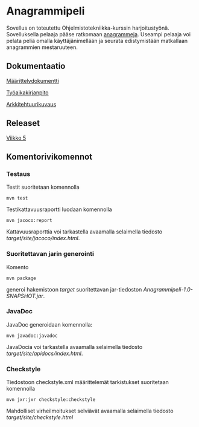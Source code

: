 # Anagrammipeli

Sovellus on toteutettu Ohjelmistotekniikka-kurssin harjoitustyönä. Sovelluksella pelaaja pääse ratkomaan [anagrammeja](https://fi.wikipedia.org/wiki/Anagrammi). Useampi pelaaja voi pelata peliä omalla käyttäjänimellään ja seurata edistymistään matkallaan anagrammien mestaruuteen.

## Dokumentaatio

[Määrittelydokumentti](https://github.com/sinikala/ot-harjoitustyo/blob/master/dokumentaatio/m%C3%A4%C3%A4rittelydokumentti.md)

[Työaikakirjanpito](https://github.com/sinikala/ot-harjoitustyo/blob/master/dokumentaatio/ty%C3%B6aikakirjanpito.md)

[Arkkitehtuurikuvaus](https://github.com/sinikala/ot-harjoitustyo/blob/master/dokumentaatio/arkkitehtuuri.md)

## Releaset
[Viikko 5](https://github.com/sinikala/ot-harjoitustyo/releases)


## Komentorivikomennot


### Testaus
Testit suoritetaan komennolla
````
mvn test
````

Testikattavuusraportti luodaan komennolla
````
mvn jacoco:report
````

Kattavuusraporttia voi tarkastella avaamalla selaimella tiedosto _target/site/jacoco/index.html_.

### Suoritettavan jarin generointi
Komento
````
mvn package
````
generoi hakemistoon _target_ suoritettavan jar-tiedoston _Anagrammipeli-1.0-SNAPSHOT.jar_.

### JavaDoc
JavaDoc generoidaan komennolla:
````
mvn javadoc:javadoc
````
JavaDocia voi tarkastella avaamalla selaimella tiedosto _target/site/apidocs/index.html_.



### Checkstyle
Tiedostoon checkstyle.xml määrittelemät tarkistukset suoritetaan komennolla
````
mvn jxr:jxr checkstyle:checkstyle
````
Mahdolliset virheilmoitukset selviävät avaamalla selaimella tiedosto _target/site/checkstyle.html_
